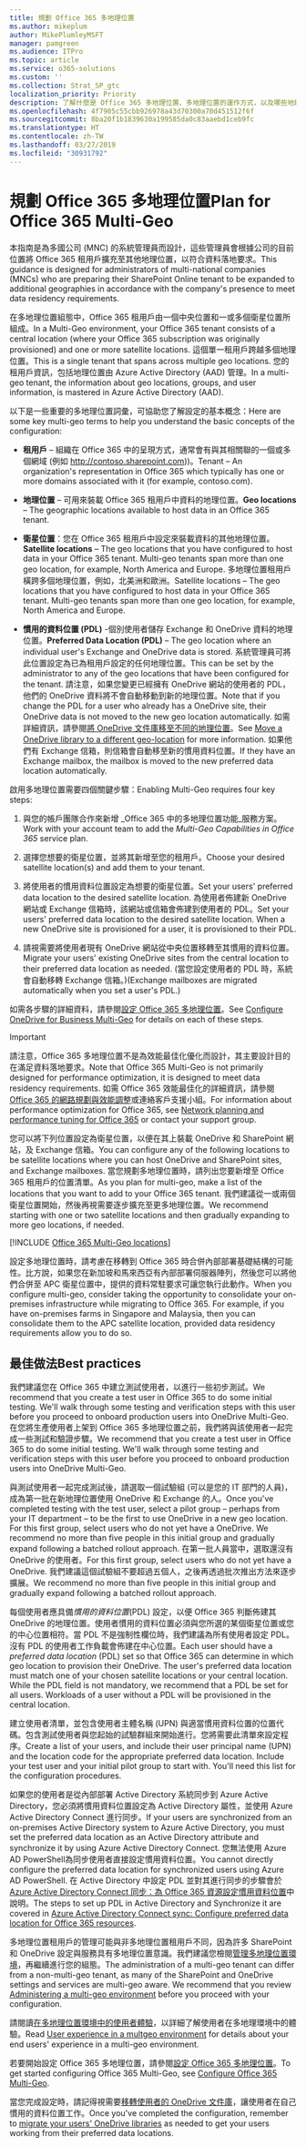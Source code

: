 ```yaml
---
title: 規劃 Office 365 多地理位置
ms.author: mikeplum
author: MikePlumleyMSFT
manager: pamgreen
ms.audience: ITPro
ms.topic: article
ms.service: o365-solutions
ms.custom: ''
ms.collection: Strat_SP_gtc
localization_priority: Priority
description: 了解什麼是 Office 365 多地理位置、多地理位置的運作方式，以及哪些地理位置可用於儲存資料。
ms.openlocfilehash: 4f7905c55cbb926978a43d70300a70d451512f6f
ms.sourcegitcommit: 8ba20f1b1839630a199585da0c83aaebd1ceb9fc
ms.translationtype: HT
ms.contentlocale: zh-TW
ms.lasthandoff: 03/27/2019
ms.locfileid: "30931792"
---
```

# <a name="plan-for-office-365-multi-geo"></a><span data-ttu-id="38d5f-103">規劃 Office 365 多地理位置</span><span class="sxs-lookup"><span data-stu-id="38d5f-103">Plan for Office 365 Multi-Geo</span></span>

<span data-ttu-id="38d5f-104">本指南是為多國公司 (MNC) 的系統管理員而設計，這些管理員會根據公司的目前位置將 Office 365 租用戶擴充至其他地理位置，以符合資料落地要求。</span><span class="sxs-lookup"><span data-stu-id="38d5f-104">This guidance is designed for administrators of multi-national companies (MNCs) who are preparing their SharePoint Online tenant to be expanded to additional geographies in accordance with the company's presence to meet data residency requirements.</span></span>

<span data-ttu-id="38d5f-105">在多地理位置組態中，Office 365 租用戶由一個中央位置和一或多個衛星位置所組成。</span><span class="sxs-lookup"><span data-stu-id="38d5f-105">In a Multi-Geo environment, your Office 365 tenant consists of a central location (where your Office 365 subscription was originally provisioned) and one or more satellite locations.</span></span> <span data-ttu-id="38d5f-106">這個單一租用戶跨越多個地理位置。</span><span class="sxs-lookup"><span data-stu-id="38d5f-106">This is a single tenant that spans across multiple geo locations.</span></span> <span data-ttu-id="38d5f-107">您的租用戶資訊，包括地理位置由 Azure Active Directory (AAD) 管理。</span><span class="sxs-lookup"><span data-stu-id="38d5f-107">In a multi-geo tenant, the information about geo locations, groups, and user information, is mastered in Azure Active Directory (AAD).</span></span>

<span data-ttu-id="38d5f-108">以下是一些重要的多地理位置詞彙，可協助您了解設定的基本概念：</span><span class="sxs-lookup"><span data-stu-id="38d5f-108">Here are some key multi-geo terms to help you understand the basic concepts of the configuration:</span></span>

-   <span data-ttu-id="38d5f-109">**租用戶** – 組織在 Office 365 中的呈現方式，通常會有與其相關聯的一個或多個網域 (例如 http://contoso.sharepoint.com))。</span><span class="sxs-lookup"><span data-stu-id="38d5f-109">Tenant – An organization's representation in Office 365 which typically has one or more domains associated with it (for example, contoso.com).</span></span> 

-   <span data-ttu-id="38d5f-110">**地理位置** – 可用來裝載 Office 365 租用戶中資料的地理位置。</span><span class="sxs-lookup"><span data-stu-id="38d5f-110">**Geo locations** – The geographic locations available to host data in an Office 365 tenant.</span></span>

-   <span data-ttu-id="38d5f-111">**衛星位置**：您在 Office 365 租用戶中設定來裝載資料的其他地理位置。</span><span class="sxs-lookup"><span data-stu-id="38d5f-111">**Satellite locations** – The geo locations that you have configured to host data in your Office 365 tenant. Multi-geo tenants span more than one geo location, for example, North America and Europe.</span></span> <span data-ttu-id="38d5f-112">多地理位置租用戶橫跨多個地理位置，例如，北美洲和歐洲。</span><span class="sxs-lookup"><span data-stu-id="38d5f-112">Satellite locations – The geo locations that you have configured to host data in your Office 365 tenant. Multi-geo tenants span more than one geo location, for example, North America and Europe.</span></span>

-   <span data-ttu-id="38d5f-113">**慣用的資料位置 (PDL)** -個別使用者儲存 Exchange 和 OneDrive 資料的地理位置。</span><span class="sxs-lookup"><span data-stu-id="38d5f-113">**Preferred Data Location (PDL)** – The geo location where an individual user's Exchange and OneDrive data is stored.</span></span> <span data-ttu-id="38d5f-114">系統管理員可將此位置設定為已為租用戶設定的任何地理位置。</span><span class="sxs-lookup"><span data-stu-id="38d5f-114">This can be set by the administrator to any of the geo locations that have been configured for the tenant.</span></span> <span data-ttu-id="38d5f-115">請注意，如果您變更已經擁有 OneDrive 網站的使用者的 PDL，他們的 OneDrive 資料將不會自動移動到新的地理位置。</span><span class="sxs-lookup"><span data-stu-id="38d5f-115">Note that if you change the PDL for a user who already has a OneDrive site, their OneDrive data is not moved to the new geo location automatically.</span></span> <span data-ttu-id="38d5f-116">如需詳細資訊，請參閱[將 OneDrive 文件庫移至不同的地理位置](move-onedrive-between-geo-locations.md)。</span><span class="sxs-lookup"><span data-stu-id="38d5f-116">See [Move a OneDrive library to a different geo-location](move-onedrive-between-geo-locations.md) for more information.</span></span> <span data-ttu-id="38d5f-117">如果他們有 Exchange 信箱，則信箱會自動移至新的慣用資料位置。</span><span class="sxs-lookup"><span data-stu-id="38d5f-117">If they have an Exchange mailbox, the mailbox is moved to the new preferred data location automatically.</span></span>

<span data-ttu-id="38d5f-118">啟用多地理位置需要四個關鍵步驟：</span><span class="sxs-lookup"><span data-stu-id="38d5f-118">Enabling Multi-Geo requires four key steps:</span></span>

1.  <span data-ttu-id="38d5f-119">與您的帳戶團隊合作來新增 _Office 365 中的多地理位置功能_服務方案。</span><span class="sxs-lookup"><span data-stu-id="38d5f-119">Work with your account team to add the _Multi-Geo Capabilities in Office 365_ service plan.</span></span>

2.  <span data-ttu-id="38d5f-120">選擇您想要的衛星位置，並將其新增至您的租用戶。</span><span class="sxs-lookup"><span data-stu-id="38d5f-120">Choose your desired satellite location(s) and add them to your tenant.</span></span>

3.  <span data-ttu-id="38d5f-121">將使用者的慣用資料位置設定為想要的衛星位置。</span><span class="sxs-lookup"><span data-stu-id="38d5f-121">Set your users' preferred data location to the desired satellite location.</span></span> <span data-ttu-id="38d5f-122">為使用者佈建新 OneDrive 網站或 Exchange 信箱時，該網站或信箱會佈建到使用者的 PDL。</span><span class="sxs-lookup"><span data-stu-id="38d5f-122">Set your users' preferred data location to the desired satellite location. When a new OneDrive site is provisioned for a user, it is provisioned to their PDL.</span></span>

4.  <span data-ttu-id="38d5f-123">請視需要將使用者現有 OneDrive 網站從中央位置移轉至其慣用的資料位置。</span><span class="sxs-lookup"><span data-stu-id="38d5f-123">Migrate your users' existing OneDrive sites from the central location to their preferred data location as needed.</span></span> <span data-ttu-id="38d5f-124">(當您設定使用者的 PDL 時，系統會自動移轉 Exchange 信箱。)</span><span class="sxs-lookup"><span data-stu-id="38d5f-124">(Exchange mailboxes are migrated automatically when you set a user's PDL.)</span></span>

<span data-ttu-id="38d5f-125">如需各步驟的詳細資料，請參閱[設定 Office 365 多地理位置](multi-geo-tenant-configuration.md)。</span><span class="sxs-lookup"><span data-stu-id="38d5f-125">See [Configure OneDrive for Business Multi-Geo](multi-geo-tenant-configuration.md) for details on each of these steps.</span></span>

> [!IMPORTANT]
> <span data-ttu-id="38d5f-126">請注意，Office 365 多地理位置不是為效能最佳化優化而設計，其主要設計目的在滿足資料落地要求。</span><span class="sxs-lookup"><span data-stu-id="38d5f-126">Note that Office 365 Multi-Geo is not primarily designed for performance optimization, it is designed to meet data residency requirements.</span></span> <span data-ttu-id="38d5f-127">如需 Office 365 效能最佳化的詳細資訊，請參閱 [Office 365 的網路規劃與效能調整](https://support.office.com/article/e5f1228c-da3c-4654-bf16-d163daee8848)或連絡客戶支援小組。</span><span class="sxs-lookup"><span data-stu-id="38d5f-127">For information about performance optimization for Office 365, see [Network planning and performance tuning for Office 365](https://support.office.com/article/e5f1228c-da3c-4654-bf16-d163daee8848) or contact your support group.</span></span>

<span data-ttu-id="38d5f-128">您可以將下列位置設定為衛星位置，以便在其上裝載 OneDrive 和 SharePoint 網站，及 Exchange 信箱。</span><span class="sxs-lookup"><span data-stu-id="38d5f-128">You can configure any of the following locations to be satellite locations where you can host OneDrive and SharePoint sites, and Exchange mailboxes.</span></span> <span data-ttu-id="38d5f-129">當您規劃多地理位置時，請列出您要新增至 Office 365 租用戶的位置清單。</span><span class="sxs-lookup"><span data-stu-id="38d5f-129">As you plan for multi-geo, make a list of the locations that you want to add to your Office 365 tenant.</span></span> <span data-ttu-id="38d5f-130">我們建議從一或兩個衛星位置開始，然後再視需要逐步擴充至更多地理位置。</span><span class="sxs-lookup"><span data-stu-id="38d5f-130">We recommend starting with one or two satellite locations and then gradually expanding to more geo locations, if needed.</span></span>

[!INCLUDE [Office 365 Multi-Geo locations](includes/office-365-multi-geo-locations.md)]

<span data-ttu-id="38d5f-p108">設定多地理位置時，請考慮在移轉到 Office 365 時合併內部部署基礎結構的可能性。比方說，如果您在新加坡和馬來西亞有內部部署伺服器陣列，然後您可以將他們合併至 APC 衛星位置中，提供的資料常駐要求可讓您執行此動作。</span><span class="sxs-lookup"><span data-stu-id="38d5f-p108">When you configure multi-geo, consider taking the opportunity to consolidate your on-premises infrastructure while migrating to Office 365. For example, if you have on-premises farms in Singapore and Malaysia, then you can consolidate them to the APC satellite location, provided data residency requirements allow you to do so.</span></span>

## <a name="best-practices"></a><span data-ttu-id="38d5f-133">最佳做法</span><span class="sxs-lookup"><span data-stu-id="38d5f-133">Best practices</span></span>

<span data-ttu-id="38d5f-134">我們建議您在 Office 365 中建立測試使用者，以進行一些初步測試。</span><span class="sxs-lookup"><span data-stu-id="38d5f-134">We recommend that you create a test user in Office 365 to do some initial testing. We'll walk through some testing and verification steps with this user before you proceed to onboard production users into OneDrive Multi-Geo.</span></span> <span data-ttu-id="38d5f-135">在您將生產使用者上架到 Office 365 多地理位置之前，我們將與該使用者一起完成一些測試和驗證步驟。</span><span class="sxs-lookup"><span data-stu-id="38d5f-135">We recommend that you create a test user in Office 365 to do some initial testing. We'll walk through some testing and verification steps with this user before you proceed to onboard production users into OneDrive Multi-Geo.</span></span>

<span data-ttu-id="38d5f-136">與測試使用者一起完成測試後，請選取一個試驗組 (可以是您的 IT 部門的人員)，成為第一批在新地理位置使用 OneDrive 和 Exchange 的人。</span><span class="sxs-lookup"><span data-stu-id="38d5f-136">Once you've completed testing with the test user, select a pilot group – perhaps from your IT department – to be the first to use OneDrive in a new geo location. For this first group, select users who do not yet have a OneDrive. We recommend no more than five people in this initial group and gradually expand following a batched rollout approach.</span></span> <span data-ttu-id="38d5f-137">在第一批人員當中，選取還沒有 OneDrive 的使用者。</span><span class="sxs-lookup"><span data-stu-id="38d5f-137">For this first group, select users who do not yet have a OneDrive.</span></span> <span data-ttu-id="38d5f-138">我們建議這個試驗組不要超過五個人，之後再透過批次推出方法來逐步擴展。</span><span class="sxs-lookup"><span data-stu-id="38d5f-138">We recommend no more than five people in this initial group and gradually expand following a batched rollout approach.</span></span>

<span data-ttu-id="38d5f-p111">每個使用者應具備*慣用的資料位置*(PDL) 設定，以便 Office 365 判斷佈建其 OneDrive 的地理位置。使用者慣用的資料位置必須與您所選的某個衛星位置或您的中心位置相符。當 PDL 不是強制性欄位時，我們建議為所有使用者設定 PDL。沒有 PDL 的使用者工作負載會佈建在中心位置。</span><span class="sxs-lookup"><span data-stu-id="38d5f-p111">Each user should have a *preferred data location* (PDL) set so that Office 365 can determine in which geo location to provision their OneDrive. The user's preferred data location must match one of your chosen satellite locations or your central location. While the PDL field is not mandatory, we recommend that a PDL be set for all users. Workloads of a user without a PDL will be provisioned in the central location.</span></span>

<span data-ttu-id="38d5f-p112">建立使用者清單，並包含使用者主體名稱 (UPN) 與適當慣用資料位置的位置代碼。包含測試使用者與您起始的試驗群組來開始進行。您將需要此清單來設定程序。</span><span class="sxs-lookup"><span data-stu-id="38d5f-p112">Create a list of your users, and include their user principal name (UPN) and the location code for the appropriate preferred data location. Include your test user and your initial pilot group to start with. You'll need this list for the configuration procedures.</span></span>

<span data-ttu-id="38d5f-146">如果您的使用者是從內部部署 Active Directory 系統同步到 Azure Active Directory，您必須將慣用資料位置設定為 Active Directory 屬性，並使用 Azure Active Directory Connect 進行同步。</span><span class="sxs-lookup"><span data-stu-id="38d5f-146">If your users are synchronized from an on-premises Active Directory system to Azure Active Directory, you must set the preferred data location as an Active Directory attribute and synchronize it by using Azure Active Directory Connect.</span></span> <span data-ttu-id="38d5f-147">您無法使用 Azure AD PowerShell為同步使用者直接設定慣用資料位置。</span><span class="sxs-lookup"><span data-stu-id="38d5f-147">You cannot directly configure the preferred data location for synchronized users using Azure AD PowerShell.</span></span> <span data-ttu-id="38d5f-148">在 Active Directory 中設定 PDL 並對其進行同步的步驟會於 [Azure Active Directory Connect 同步：為 Office 365 資源設定慣用資料位置](https://docs.microsoft.com/zh-TW/azure/active-directory/connect/active-directory-aadconnectsync-feature-preferreddatalocation)中說明。</span><span class="sxs-lookup"><span data-stu-id="38d5f-148">The steps to set up PDL in Active Directory and Synchronize it are covered in [Azure Active Directory Connect sync: Configure preferred data location for Office 365 resources](https://docs.microsoft.com/zh-TW/azure/active-directory/connect/active-directory-aadconnectsync-feature-preferreddatalocation).</span></span>

<span data-ttu-id="38d5f-p114">多地理位置租用戶的管理可能與非多地理位置租用戶不同，因為許多 SharePoint 和 OneDrive 設定與服務具有多地理位置意識。我們建議您檢閱[管理多地理位置環境](administering-a-multi-geo-environment.md)，再繼續進行您的組態。</span><span class="sxs-lookup"><span data-stu-id="38d5f-p114">The administration of a multi-geo tenant can differ from a non-multi-geo tenant, as many of the SharePoint and OneDrive settings and services are multi-geo aware. We recommend that you review [Administering a multi-geo environment](administering-a-multi-geo-environment.md) before you proceed with your configuration.</span></span>

<span data-ttu-id="38d5f-151">請閱讀[在多地理位置環境中的使用者體驗](multi-geo-user-experience.md)，以詳細了解使用者在多地理環境中的體驗。</span><span class="sxs-lookup"><span data-stu-id="38d5f-151">Read [User experience in a multgeo environment](multi-geo-user-experience.md) for details about your end users' experience in a multi-geo environment.</span></span>

<span data-ttu-id="38d5f-152">若要開始設定 Office 365 多地理位置，請參閱[設定 Office 365 多地理位置](multi-geo-tenant-configuration.md)。</span><span class="sxs-lookup"><span data-stu-id="38d5f-152">To get started configuring Office 365 Multi-Geo, see [Configure Office 365 Multi-Geo](multi-geo-tenant-configuration.md).</span></span>

<span data-ttu-id="38d5f-153">當您完成設定時，請記得視需要[移轉使用者的 OneDrive 文件庫](move-onedrive-between-geo-locations.md)，讓使用者在自己慣用的資料位置工作。</span><span class="sxs-lookup"><span data-stu-id="38d5f-153">Once you've completed the configuration, remember to [migrate your users' OneDrive libraries](move-onedrive-between-geo-locations.md) as needed to get your users working from their preferred data locations.</span></span>

